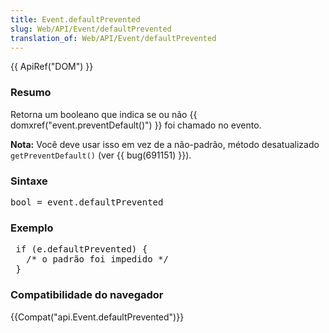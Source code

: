 ```yaml
---
title: Event.defaultPrevented
slug: Web/API/Event/defaultPrevented
translation_of: Web/API/Event/defaultPrevented
---
```

<p>{{ ApiRef("DOM") }}</p>

<h3 id="Resumo">Resumo</h3>

<p>Retorna um booleano que indica se ou não {{ domxref("event.preventDefault()") }} foi chamado no evento.</p>

<div class="note"><strong>Nota:</strong> Você deve usar isso em vez de a não-padrão, método desatualizado<code> getPreventDefault()</code>  (ver {{ bug(691151) }}).</div>

<h3 id="Sintaxe">Sintaxe</h3>

<pre class="eval">bool = event.defaultPrevented </pre>

<h3 id="Exemplo">Exemplo</h3>

<pre> if (e.defaultPrevented) {
   /* o padrão foi impedido */
 }
</pre>

<h3 id="Compatibilidade_do_navegador">Compatibilidade do navegador</h3>

{{Compat("api.Event.defaultPrevented")}}

